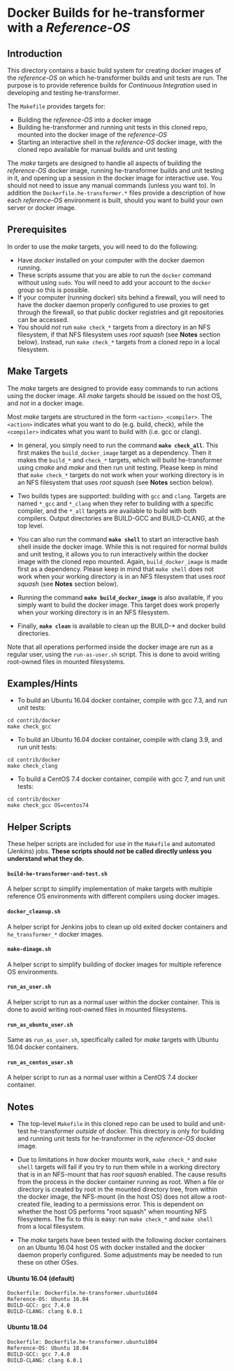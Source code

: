 # Docker Builds for he-transformer with a _Reference-OS_

## Introduction

This directory contains a basic build system for creating docker images of the _reference-OS_ on which he-transformer builds and unit tests are run.  The purpose is to provide reference builds for _Continuous Integration_ used in developing and testing he-transformer.

The `Makefile` provides targets for:

* Building the _reference-OS_ into a docker image
* Building he-transformer and running unit tests in this cloned repo, mounted into the docker image of the _reference-OS_
* Starting an interactive shell in the _reference-OS_ docker image, with the cloned repo available for manual builds and unit testing

The _make_ targets are designed to handle all aspects of building the _reference-OS_ docker image, running he-transformer builds and unit testing in it, and opening up a session in the docker image for interactive use.  You should not need to issue any manual commands (unless you want to).  In addition the `Dockerfile.he-transformer.*` files provide a description of how each _reference-OS_ environment is built, should you want to build your own server or docker image.

## Prerequisites

In order to use the _make_ targets, you will need to do the following:

* Have *docker* installed on your computer with the docker daemon running.
* These scripts assume that you are able to run the `docker` command without using `sudo`.  You will need to add your account to the `docker` group so this is possible.
* If your computer (running docker) sits behind a firewall, you will need to have the docker daemon properly configured to use proxies to get through the firewall, so that public docker registries and git repositories can be accessed.
* You should _not_ run `make check_*` targets from a directory in an NFS filesystem, if that NFS filesystem uses _root squash_ (see **Notes** section below).  Instead, run `make check_*` targets from a cloned repo in a local filesystem.

## Make Targets

The _make_ targets are designed to provide easy commands to run actions using the docker image.  All _make_ targets should be issued on the host OS, and _not_ in a docker image.

Most _make_ targets are structured in the form `<action>_<compiler>`.  The `<action>` indicates what you want to do (e.g. build, check), while the `<compiler>` indicates what you want to build with (i.e. gcc or clang).

* In general, you simply need to run the command **`make check_all`**.  This first makes the `build_docker_image` target as a dependency.  Then it makes the `build_*` and `check_*` targets, which will build he-transformer using _cmake_ and _make_ and then run unit testing.  Please keep in mind that `make check_*` targets do not work when your working directory is in an NFS filesystem that uses _root squash_ (see **Notes** section below).

* Two builds types are supported: building with `gcc` and `clang`.  Targets are named `*_gcc` and `*_clang` when they refer to building with a specific compiler, and the `*_all` targets are available to build with both compilers.  Output directories are BUILD-GCC and BUILD-CLANG, at the top level.

* You can also run the command **`make shell`** to start an interactive bash shell inside the docker image.  While this is not required for normal builds and unit testing, it allows you to run interactively within the docker image with the cloned repo mounted.  Again, `build_docker_image` is made first as a dependency.  Please keep in mind that `make shell` does not work when your working directory is in an NFS filesystem that uses _root squash_ (see **Notes** section below).

* Running the command **`make build_docker_image`** is also available, if you simply want to build the docker image.  This target does work properly when your working directory is in an NFS filesystem.

* Finally, **`make clean`** is available to clean up the BUILD-* and docker build directories.

Note that all operations performed inside the docker image are run as a regular user, using the `run-as-user.sh` script.  This is done to avoid writing root-owned files in mounted filesystems.

## Examples/Hints

* To build an Ubuntu 16.04 docker container, compile with gcc 7.3, and run unit tests:

```
cd contrib/docker
make check_gcc
```

* To build an Ubuntu 16.04 docker container, compile with clang 3.9, and run unit tests:

```
cd contrib/docker
make check_clang
```

* To build a CentOS 7.4 docker container, compile with gcc 7, and run unit tests:

```
cd contrib/docker
make check_gcc OS=centos74
```

## Helper Scripts

These helper scripts are included for use in the `Makefile` and automated (Jenkins) jobs.  **These scripts should _not_ be called directly unless you understand what they do.**


#### `build-he-transformer-and-test.sh`

A helper script to simplify implementation of make targets with multiple reference OS environments with different compilers using docker images.

#### `docker_cleanup.sh`

A helper script for Jenkins jobs to clean up old exited docker containers and `he_transformer_*` docker images.

#### `make-dimage.sh`

A helper script to simplify building of docker images for multiple reference OS environments.

#### `run_as_user.sh`

A helper script to run as a normal user within the docker container.  This is done to avoid writing root-owned files in mounted filesystems.

#### `run_as_ubuntu_user.sh`

Same as `run_as_user.sh`, specifically called for _make_ targets with Ubuntu 16.04 docker containers.

#### `run_as_centos_user.sh`

A helper script to run as a normal user within a CentOS 7.4 docker container.

## Notes

* The top-level `Makefile` in this cloned repo can be used to build and unit-test he-transformer _outside_ of docker.  This directory is only for building and running unit tests for he-transformer in the _reference-OS_ docker image.

* Due to limitations in how docker mounts work, `make check_*` and `make shell` targets will fail if you try to run them while in a working directory that is in an NFS-mount that has _root squash_ enabled.  The cause results from the process in the docker container running as root.  When a file or directory is created by root in the mounted directory tree, from within the docker image, the NFS-mount (in the host OS) does not allow a root-created file, leading to a permissions error.  This is dependent on whether the host OS performs "root squash" when mounting NFS filesystems.  The fix to this is easy: run `make check_*` and `make shell` from a local filesystem.

* The _make_ targets have been tested with the following docker containers on an Ubuntu 16.04 host OS with docker installed and the docker daemon properly configured.  Some adjustments may be needed to run these on other OSes.

#### Ubuntu 16.04 (default)

```
Dockerfile: Dockerfile.he-transformer.ubuntu1604
Reference-OS: Ubuntu 16.04
BUILD-GCC: gcc 7.4.0
BUILD-CLANG: clang 6.0.1
```

#### Ubuntu 18.04

```
Dockerfile: Dockerfile.he-transformer.ubuntu1804
Reference-OS: Ubuntu 18.04
BUILD-GCC: gcc 7.4.0
BUILD-CLANG: clang 6.0.1
```